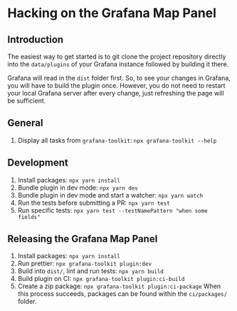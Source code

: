 # Hacking on the Grafana Map Panel

## Introduction
The easiest way to get started is to git clone the project repository 
directly into the `data/plugins` of your Grafana instance followed
by building it there.

Grafana will read in the `dist` folder first. So, to see your changes in 
Grafana, you will have to build the plugin once. However, you do not 
need to restart your local Grafana server after every change, just 
refreshing the page will be sufficient.

## General
1. Display all tasks from `grafana-toolkit`: `npx grafana-toolkit --help`

## Development
1. Install packages: `npx yarn install`
2. Bundle plugin in dev mode: `npx yarn dev`
3. Bundle plugin in dev mode and start a watcher: `npx yarn watch`
4. Run the tests before submitting a PR: `npx yarn test`
5. Run specific tests: `npx yarn test --testNamePattern "when some fields"`

## Releasing the Grafana Map Panel
1. Install packages: `npx yarn install`
2. Run prettier: `npx grafana-toolkit plugin:dev`
3. Build into `dist/`, lint and run tests: `npx yarn build`
4. Build plugin on CI: `npx grafana-toolkit plugin:ci-build`
5. Create a zip package: `npx grafana-toolkit plugin:ci-package`
   When this process succeeds, packages can be found within the `ci/packages/` folder.
